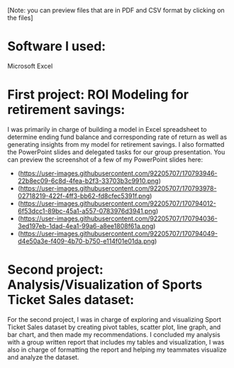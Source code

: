 [Note: you can preview files that are in PDF and CSV format by clicking on the files]

# Software I used: 
Microsoft Excel 

# First project: ROI Modeling for retirement savings: 
I was primarily in charge of building a model in Excel spreadsheet to determine ending fund balance and corresponding rate of return as well as generating insights from my model for retirement savings. I also formatted the PowerPoint slides and delegated tasks for our group presentation. You can preview the screenshot of a few of my PowerPoint slides here:
- (https://user-images.githubusercontent.com/92205707/170793946-22b8ec09-6c8d-4fea-b2f3-33703b3c9910.png)
- (https://user-images.githubusercontent.com/92205707/170793978-02718219-422f-4ff3-bb62-fd8cfec5391f.png)
- (https://user-images.githubusercontent.com/92205707/170794012-6f53dcc1-89bc-45a1-a557-0783976d3941.png)
- (https://user-images.githubusercontent.com/92205707/170794036-3ed197eb-1dad-4ea1-99a6-a8ee1808f61a.png)
- (https://user-images.githubusercontent.com/92205707/170794049-d4e50a3e-f409-4b70-b750-e114f01e01da.png)

# Second project: Analysis/Visualization of Sports Ticket Sales dataset: 
For the second project, I was in charge of exploring and visualizing Sport Ticket Sales dataset by creating pivot tables, scatter plot, line graph, and bar chart, and then made my recommendations. I concluded my analysis with a group written report that includes my tables and visualization, I was also in charge of formatting the report and helping my teammates visualize and analyze the dataset.  



